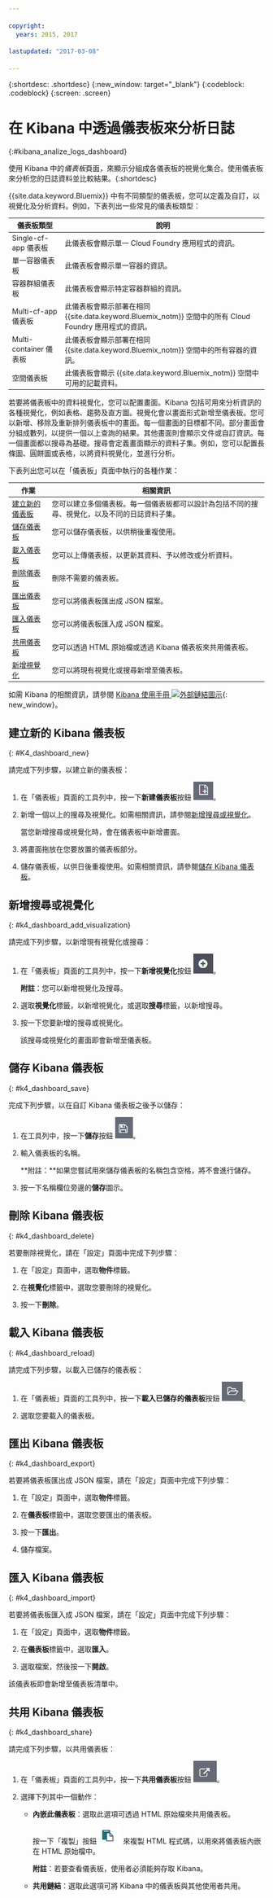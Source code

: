 ```yaml
---

copyright:
  years: 2015, 2017

lastupdated: "2017-03-08"

---
```



{:shortdesc: .shortdesc}
{:new_window: target="_blank"}
{:codeblock: .codeblock}
{:screen: .screen}

# 在 Kibana 中透過儀表板來分析日誌
{:#kibana_analize_logs_dashboard}

使用 Kibana 中的*儀表板*頁面，來顯示分組成各儀表板的視覺化集合。使用儀表板來分析您的日誌資料並比較結果。{:shortdesc}

{{site.data.keyword.Bluemix}} 中有不同類型的儀表板，您可以定義及自訂，以視覺化及分析資料。例如，下表列出一些常見的儀表板類型：

| 儀表板類型 | 說明 |
|-------------------|-------------|
| Single-cf-app 儀表板 | 此儀表板會顯示單一 Cloud Foundry 應用程式的資訊。 |
| 單一容器儀表板  | 此儀表板會顯示單一容器的資訊。  |
| 容器群組儀表板  | 此儀表板會顯示特定容器群組的資訊。  |
| Multi-cf-app 儀表板 | 此儀表板會顯示部署在相同 {{site.data.keyword.Bluemix_notm}} 空間中的所有 Cloud Foundry 應用程式的資訊。  | 
| Multi-container 儀表板 | 此儀表板會顯示部署在相同 {{site.data.keyword.Bluemix_notm}} 空間中的所有容器的資訊。  |
| 空間儀表板 | 此儀表板會顯示 {{site.data.keyword.Bluemix_notm}} 空間中可用的記載資料。  | 

若要將儀表板中的資料視覺化，您可以配置畫面。Kibana 包括可用來分析資訊的各種視覺化，例如表格、趨勢及直方圖。視覺化會以畫面形式新增至儀表板。您可以新增、移除及重新排列儀表板中的畫面。每一個畫面的目標都不同。部分畫面會分組成數列，以提供一個以上查詢的結果。其他畫面則會顯示文件或自訂資訊。每一個畫面都以搜尋為基礎。搜尋會定義畫面顯示的資料子集。例如，您可以配置長條圖、圓餅圖或表格，以將資料視覺化，並進行分析。  

下表列出您可以在「儀表板」頁面中執行的各種作業：

| 作業 | 相關資訊 |
|------|------------------|
| [建立新的儀表板](logging_kibana_analize_logs_dashboard.html#K4_dashboard_new) | 您可以建立多個儀表板。每一個儀表板都可以設計為包括不同的搜尋、視覺化，以及不同的日誌資料子集。  |
| [儲存儀表板](logging_kibana_analize_logs_dashboard.html#k4_dashboard_save) | 您可以儲存儀表板，以供稍後重複使用。 |
| [載入儀表板](logging_kibana_analize_logs_dashboard.html#k4_dashboard_reload) | 您可以上傳儀表板，以更新其資料、予以修改或分析資料。 |
| [刪除儀表板](logging_kibana_analize_logs_dashboard.html#k4_dashboard_delete) | 刪除不需要的儀表板。 |
| [匯出儀表板](logging_kibana_analize_logs_dashboard.html#k4_dashboard_export) | 您可以將儀表板匯出成 JSON 檔案。 |
| [匯入儀表板](logging_kibana_analize_logs_dashboard.html#k4_dashboard_import) | 您可以將儀表板匯入成 JSON 檔案。 |
| [共用儀表板](logging_kibana_analize_logs_dashboard.html#k4_dashboard_share) | 您可以透過 HTML 原始檔或透過 Kibana 儀表板來共用儀表板。 |
| [新增視覺化](logging_kibana_analize_logs_dashboard.html#k4_dashboard_add_visualization) | 您可以將現有視覺化或搜尋新增至儀表板。|

如需 Kibana 的相關資訊，請參閱 [Kibana 使用手冊 ![外部鏈結圖示](../../../icons/launch-glyph.svg "外部鏈結圖示")](https://www.elastic.co/guide/en/kibana/4.1/index.html){: new_window}。



## 建立新的 Kibana 儀表板
{: #K4_dashboard_new}

請完成下列步驟，以建立新的儀表板：

1. 在「儀表板」頁面的工具列中，按一下**新建儀表板**按鈕 ![新建儀表板](images/k4_dash_new_icon.jpg "新建儀表板")。

2. 新增一個以上的搜尋及視覺化。如需相關資訊，請參閱[新增搜尋或視覺化](logging_kibana_analize_logs_dashboard.html#K4_dashboard_add_visualization)。

    當您新增搜尋或視覺化時，會在儀表板中新增畫面。

3. 將畫面拖放在您要放置的儀表板部分。
 
4. 儲存儀表板，以供日後重複使用。如需相關資訊，請參閱[儲存 Kibana 儀表板](logging_kibana_analize_logs_dashboard.html#k4_dashboard_save)。


## 新增搜尋或視覺化
{: #k4_dashboard_add_visualization}

請完成下列步驟，以新增現有視覺化或搜尋：

1. 在「儀表板」頁面的工具列中，按一下**新增視覺化**按鈕 ![新增視覺化](images/k4_dash_add_visualization_icon.jpg "新增視覺化")。

    **附註**：您可以新增視覺化及搜尋。 

2. 選取**視覺化**標籤，以新增視覺化，或選取**搜尋**標籤，以新增搜尋。

3. 按一下您要新增的搜尋或視覺化。

    該搜尋或視覺化的畫面即會新增至儀表板。



## 儲存 Kibana 儀表板
{: #k4_dashboard_save}

完成下列步驟，以在自訂 Kibana 儀表板之後予以儲存：

1. 在工具列中，按一下**儲存**按鈕 ![儲存儀表板](images/k4_dash_save_icon.jpg "儲存儀表板")。

2. 輸入儀表板的名稱。

    **附註：**如果您嘗試用來儲存儀表板的名稱包含空格，將不會進行儲存。

3. 按一下名稱欄位旁邊的**儲存**圖示。


## 刪除 Kibana 儀表板
{: #k4_dashboard_delete}

若要刪除視覺化，請在「設定」頁面中完成下列步驟：

1. 在「設定」頁面中，選取**物件**標籤。

2. 在**視覺化**標籤中，選取您要刪除的視覺化。

3. 按一下**刪除**。


## 載入 Kibana 儀表板
{: #k4_dashboard_reload}

請完成下列步驟，以載入已儲存的儀表板：

1. 在「儀表板」頁面的工具列中，按一下**載入已儲存的儀表板**按鈕 ![載入已儲存的儀表板](images/k4_dash_load_icon.jpg "載入已儲存的儀表板")。

2. 選取您要載入的儀表板。 


## 匯出 Kibana 儀表板
{: #k4_dashboard_export}

若要將儀表板匯出成 JSON 檔案，請在「設定」頁面中完成下列步驟：

1. 在「設定」頁面中，選取**物件**標籤。

2. 在**儀表板**標籤中，選取您要匯出的儀表板。

3. 按一下**匯出**。

4. 儲存檔案。


## 匯入 Kibana 儀表板
{: #k4_dashboard_import}

若要將儀表板匯入成 JSON 檔案，請在「設定」頁面中完成下列步驟：

1. 在「設定」頁面中，選取**物件**標籤。

2. 在**儀表板**標籤中，選取**匯入**。

3. 選取檔案，然後按一下**開啟**。

該儀表板即會新增至儀表板清單中。


## 共用 Kibana 儀表板
{: #k4_dashboard_share}

請完成下列步驟，以共用儀表板：

1. 在「儀表板」頁面的工具列中，按一下**共用儀表板**按鈕 ![共用儀表板](images/k4_dash_share_icon.jpg "共用儀表板")。

2. 選擇下列其中一個動作：

    * **內嵌此儀表板**：選取此選項可透過 HTML 原始檔來共用儀表板。 
    
        按一下「複製」按鈕 ![複製到剪貼簿](images/k4_copy_to_clipboard.jpg "複製到剪貼簿") 來複製 HTML 程式碼，以用來將儀表板內嵌在 HTML 原始檔中。 
        
        **附註**：若要查看儀表板，使用者必須能夠存取 Kibana。
	
    * **共用鏈結**：選取此選項可將 Kibana 中的儀表板與其他使用者共用。



